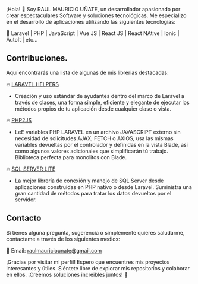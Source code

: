 ¡Hola! 👋 Soy RAUL MAURICIO UÑATE, un desarrollador apasionado por crear espectaculares Software y soluciones tecnológicas. Me especializo en el desarrollo de aplicaciones utilizando las siguientes tecnologías:

🚀 Laravel | PHP | JavaScript | Vue JS | React JS | React NAtive | Ionic | AutoIt | etc...

## Contribuciones.

Aquí encontrarás una lista de algunas de mis librerias destacadas:

🔥 [LARAVEL HELPERS](https://github.com/rmunate/LaravelHelpers) 
  - Creación y uso estándar de ayudantes dentro del marco de Laravel a través de clases, una forma simple, eficiente y elegante de ejecutar los métodos propios de tu aplicación desde cualquier clase o vista.

🔥 [PHP2JS](https://github.com/rmunate/PHP2JS) 
  - LeE variables PHP LARAVEL en un archivo JAVASCRIPT externo sin necesidad de solicitudes AJAX, FETCH o AXIOS, usa las mismas variables devueltas por el controlador y definidas en la vista Blade, así como algunos valores adicionales que simplificarán tú trabajo. Biblioteca perfecta para monolitos con Blade.

🔥 [SQL SERVER LITE](https://github.com/rmunate/SQLServerLite) 
  - La mejor librería de conexión y manejo de SQL Server desde aplicaciones construidas en PHP nativo o desde Laravel. Suministra una gran cantidad de métodos para tratar los datos devueltos por el servidor.

## Contacto

Si tienes alguna pregunta, sugerencia o simplemente quieres saludarme, contactame a través de los siguientes medios:

📧 Email: raulmauriciounate@gmail.com

¡Gracias por visitar mi perfil! Espero que encuentres mis proyectos interesantes y útiles.
Siéntete libre de explorar mis repositorios y colaborar en ellos.
¡Creemos soluciones increibles juntos! 🎉
